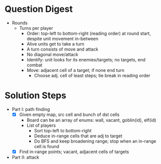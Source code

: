 # Question Digest

- Rounds
  * Turns per player
    + Order: top-left to bottom-right (reading order) at round start, despite unit movement in-between
    + Alive units get to take a turn
    + A turn consists of move and attack
    + No diagonal move/attack
    + Identify: unit looks for its enemies/targets; no targets, end combat
    + Move: adjacent cell of a target; if none end turn
      - Choose adj. cell of least steps; tie break in reading order

# Solution Steps

* Part I: path finding
  - [x] Given empty map, src cell and bunch of dst cells
    + Board can be an array of enums: wall, vacant, goblin(id), elf(id)
    + List of players
      * Sort top-left to bottom-right
      * Deduce in-range cells that are adj to target
      * Do BFS and keep broadening range; stop when an in-range cell is found
  - [x] Find in-range points; vacant, adjacent cells of targets
* Part II: attack
